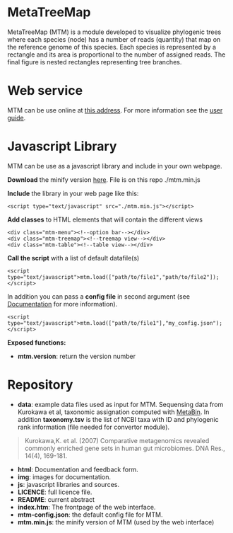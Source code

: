 # MetaTreeMap
MetaTreeMap (MTM) is a module developed to visualize phylogenic trees where each species (node) has a number of reads (quantity) that map on the reference genome of this species. Each species is represented by a rectangle and its area is proportional to the number of assigned reads. The final figure is nested rectangles representing tree branches.

# Web service
MTM can be use online at [this address](http://metasystems.riken.jp/visualization/treemap/index.htm).
For more information see the [user guide](http://metasystems.riken.jp/visualization/treemap/html/documentation.htm).

# Javascript Library
MTM can be use as a javascript library and include in your own webpage.

**Download** the minify version [here](http://metasystems.riken.jp/visualization/treemap/mtm.min.js). File is on this repo ./mtm.min.js

**Include** the library in your web page like this: 

```
<script type="text/javascript" src="./mtm.min.js"></script>
```

**Add classes** to HTML elements that will contain the different views

```
<div class="mtm-menu"><!--option bar--></div>
<div class="mtm-treemap"><!--treemap view--></div>
<div class="mtm-table"><!--table view--></div>
```

**Call the script** with a list of default datafile(s)

```
<script type="text/javascript">mtm.load(["path/to/file1","path/to/file2"]);</script>
```

In addition you can pass a **config file** in second argument (see [Documentation](http://metasystems.riken.jp/visualization/treemap/html/documentation.htm#import-config) for more information).

```
<script type="text/javascript">mtm.load(["path/to/file1"],"my_config.json");</script>
```

**Exposed functions:**

* **mtm.version**: return the version number

# Repository

* **data**: example data files used as input for MTM. Sequensing data from Kurokawa et al, taxonomic assignation computed with [MetaBin](http://metabin.riken.jp/). In addition **taxonomy.tsv** is the list of NCBI taxa with ID and phylogenic rank information (file needed for convertor module).

> Kurokawa,K. et al. (2007) Comparative metagenomics revealed commonly enriched gene sets in human gut microbiomes. DNA Res., 14(4), 169-181. 

* **html**: Documentation and feedback form.
* **img**: images for documentation.
* **js**: javascript libraries and sources.
* **LICENCE**: full licence file.
* **README**: current abstract
* **index.htm**: The frontpage of the web interface.
* **mtm-config.json**: the default config file for MTM.
* **mtm.min.js**: the minify version of MTM (used by the web interface)
